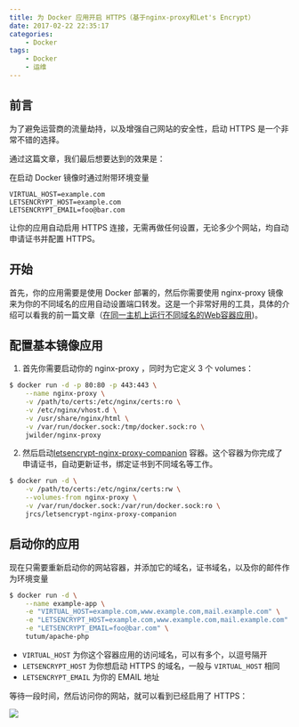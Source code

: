 ```yaml
---
title: 为 Docker 应用开启 HTTPS（基于nginx-proxy和Let's Encrypt）
date: 2017-02-22 22:35:17
categories:
    - Docker
tags:
    - Docker
    - 运维
---
```

## 前言
为了避免运营商的流量劫持，以及增强自己网站的安全性，启动 HTTPS 是一个非常不错的选择。

通过这篇文章，我们最后想要达到的效果是：

在启动 Docker 镜像时通过附带环境变量
```
VIRTUAL_HOST=example.com
LETSENCRYPT_HOST=example.com
LETSENCRYPT_EMAIL=foo@bar.com
```
让你的应用自动启用 HTTPS 连接，无需再做任何设置，无论多少个网站，均自动申请证书并配置 HTTPS。

## 开始
首先，你的应用需要是使用 Docker 部署的，然后你需要使用 nginx-proxy 镜像来为你的不同域名的应用自动设置端口转发。这是一个非常好用的工具，具体的介绍可以看我的前一篇文章（[在同一主机上运行不同域名的Web容器应用](/2017/01/17/different-domain-name-docker-application-run-in-one-host/))。

## 配置基本镜像应用
1. 首先你需要启动你的 nginx-proxy ，同时为它定义 3 个 volumes：
```bash
$ docker run -d -p 80:80 -p 443:443 \
    --name nginx-proxy \
    -v /path/to/certs:/etc/nginx/certs:ro \
    -v /etc/nginx/vhost.d \
    -v /usr/share/nginx/html \
    -v /var/run/docker.sock:/tmp/docker.sock:ro \
    jwilder/nginx-proxy
```
2. 然后启动[letsencrypt-nginx-proxy-companion](https://github.com/JrCs/docker-letsencrypt-nginx-proxy-companion) 容器。这个容器为你完成了申请证书，自动更新证书，绑定证书到不同域名等工作。
```bash
$ docker run -d \
    -v /path/to/certs:/etc/nginx/certs:rw \
    --volumes-from nginx-proxy \
    -v /var/run/docker.sock:/var/run/docker.sock:ro \
    jrcs/letsencrypt-nginx-proxy-companion
```

## 启动你的应用
现在只需要重新启动你的网站容器，并添加它的域名，证书域名，以及你的邮件作为环境变量
```bash
$ docker run -d \
    --name example-app \
    -e "VIRTUAL_HOST=example.com,www.example.com,mail.example.com" \
    -e "LETSENCRYPT_HOST=example.com,www.example.com,mail.example.com" \
    -e "LETSENCRYPT_EMAIL=foo@bar.com" \
    tutum/apache-php
```

- `VIRTUAL_HOST` 为你这个容器应用的访问域名，可以有多个，以逗号隔开
- `LETSENCRYPT_HOST` 为你想启动 HTTPS 的域名，一般与 `VIRTUAL_HOST` 相同
- `LETSENCRYPT_EMAIL` 为你的 EMAIL 地址

等待一段时间，然后访问你的网站，就可以看到已经启用了 HTTPS：

![](images/https-for-blog.png)